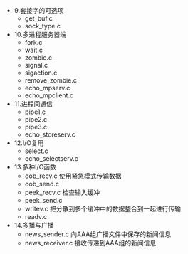 - 9.套接字的可选项
    - get_buf.c
    - sock_type.c
- 10.多进程服务器端
    - fork.c
    - wait.c
    - zombie.c
    - signal.c
    - sigaction.c
    - remove_zombie.c
    - echo_mpserv.c
    - echo_mpclient.c
- 11.进程间通信
    - pipe1.c
    - pipe2.c
    - pipe3.c
    - echo_storeserv.c
- 12.I/O复用
    - select.c
    - echo_selectserv.c
- 13.多种I/O函数
    - oob_recv.c    使用紧急模式传输数据
    - oob_send.c    
    - peek_recv.c   检查输入缓冲
    - peek_send.c
    - writev.c      把分散到多个缓冲中的数据整合到一起进行传输
    - readv.c
- 14.多播与广播
    - news_sender.c     向AAA组广播文件中保存的新闻信息
    - news_receiver.c   接收传递到AAA组的新闻信息